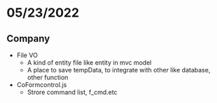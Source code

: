 # 05/23/2022

## Company

- File VO
  - A kind of entity file like entity in mvc model
  - A place to save tempData, to integrate with other like database, other function
- CoFormcontrol.js
  - Strore command list, f_cmd.etc
